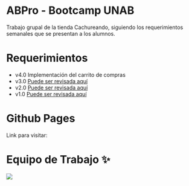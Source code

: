 # ABPro - Bootcamp UNAB
Trabajo grupal de la tienda Cachureando, siguiendo los requerimientos semanales que se presentan a los alumnos.

# Requerimientos
* v4.0 Implementación del carrito de compras
* v3.0 [Puede ser revisada aquí](https://github.com/GabiSh19/BC-Grupal03)
* v2.0 [Puede ser revisada aquí](https://github.com/ManuDve/BC-Grupal02)
* v1.0 [Puede ser revisada aquí](https://github.com/ManuDve/BC-Grupal01)

# Github Pages
Link para visitar: 

# Equipo de Trabajo ✨
<a href="https://github.com/Valentriniti/BC-Grupal04/graphs/contributors">
  <img src="https://contrib.rocks/image?repo=Valentriniti/BC-Grupal04" />
</a>
